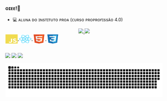 ### ᴏɪᴇᴇ!👋

- 💻 ᴀʟᴜɴᴀ ᴅᴏ ɪɴsᴛɪᴛᴜᴛᴏ ᴘʀᴏᴀ (ᴄᴜʀsᴏ ᴘʀᴏᴘʀᴏғɪssᴀ̃ᴏ 4.0)

<div align="center">
  <a href="https://github.com/Larissavitoria0">
  <img height="140em" src="https://github-readme-stats.vercel.app/api?username=Larissavitoria0&show_icons=true&theme=radical&include_all_commits=true&count_private=true"/>
  <img height="140em" src="https://github-readme-stats.vercel.app/api/top-langs/?username=Larissavitoria0&layout=compact&langs_count=7&theme=radical"/>
</div>
  
  <img align="center" alt="Rafa-Js" height="30" width="40" src="https://raw.githubusercontent.com/devicons/devicon/master/icons/javascript/javascript-plain.svg">
  <img align="center" alt="Rafa-React" height="30" width="40" src="https://raw.githubusercontent.com/devicons/devicon/master/icons/react/react-original.svg">
  <img align="center" alt="Rafa-HTML" height="30" width="40" src="https://raw.githubusercontent.com/devicons/devicon/master/icons/html5/html5-original.svg">
  <img align="center" alt="Rafa-CSS" height="30" width="40" src="https://raw.githubusercontent.com/devicons/devicon/master/icons/css3/css3-original.svg">
 
  ##
  
  <div>
  <a href = "mailto:larissavitoriamoura13@gmail.com"><img src="https://img.shields.io/badge/-Gmail-%23333?style=for-the-badge&logo=gmail&logoColor=red" target="_blank"></a>
  <a href="https://www.instagram.com/larii_vitoriia_/" target="_blank"><img src="https://img.shields.io/badge/-Instagram-%23E4405F?style=for-the-badge&logo=instagram&logoColor=white" target="_blank"></a>
  <a href="https://www.linkedin.com/in/larissa-vitoria-de-moura-jacinto-33244921a/" target="_blank"><img src="https://img.shields.io/badge/-LinkedIn-%230077B5?style=for-the-badge&logo=linkedin&logoColor=white" target="_blank"></a>    
       
  ![Snake animation](https://github.com/Larissavitoria0/Larissavitoria0/blob/output/github-contribution-grid-snake.svg)
    
  </div>

 
